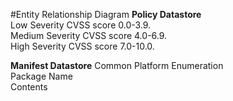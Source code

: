 #Entity Relationship Diagram
__Policy Datastore__ <br/>
Low Severity CVSS score 0.0-3.9. <br/>
Medium Severity CVSS score 4.0-6.9. <br/>
High Severity CVSS score 7.0-10.0. <br/>

__Manifest Datastore__
Common Platform Enumeration <br/>
Package Name <br/>
Contents <br/>
